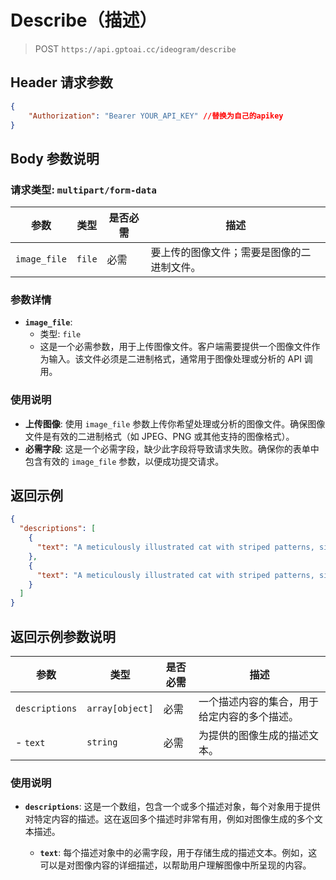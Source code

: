 # Describe（描述）

>POST `https://api.gptoai.cc/ideogram/describe`

## Header 请求参数
```json
{
    "Authorization": "Bearer YOUR_API_KEY" //替换为自己的apikey
}
```
## Body 参数说明
### 请求类型: `multipart/form-data`

| 参数         | 类型   | 是否必需 | 描述                                                     |
|--------------|--------|----------|----------------------------------------------------------|
| `image_file` | `file` | 必需     | 要上传的图像文件；需要是图像的二进制文件。                |

### 参数详情

- **`image_file`**:
  - 类型: `file`
  - 这是一个必需参数，用于上传图像文件。客户端需要提供一个图像文件作为输入。该文件必须是二进制格式，通常用于图像处理或分析的 API 调用。

### 使用说明

- **上传图像**: 使用 `image_file` 参数上传你希望处理或分析的图像文件。确保图像文件是有效的二进制格式（如 JPEG、PNG 或其他支持的图像格式）。
- **必需字段**: 这是一个必需字段，缺少此字段将导致请求失败。确保你的表单中包含有效的 `image_file` 参数，以便成功提交请求。


## 返回示例
```json
{
  "descriptions": [
    {
      "text": "A meticulously illustrated cat with striped patterns, sitting upright. The cat's eyes are a captivating shade of yellow, and it appears to be gazing intently at something. The background consists of abstract, swirling patterns in shades of black, white, and beige, creating an almost fluid or wavy appearance. The cat is positioned in the foreground, with the background elements fading into the distance, giving a sense of depth to the image."
    },
    {
      "text": "A meticulously illustrated cat with striped patterns, sitting upright. The cat's eyes are a captivating shade of yellow, and it appears to be gazing intently at something. The background consists of abstract, swirling patterns in shades of black, white, and beige, creating an almost fluid or wavy appearance. The cat is positioned in the foreground, with the background elements fading into the distance, giving a sense of depth to the image."
    }
  ]
}
```

## 返回示例参数说明


| 参数           | 类型             | 是否必需 | 描述                                           |
|----------------|------------------|----------|------------------------------------------------|
| `descriptions` | `array[object]`  | 必需     | 一个描述内容的集合，用于给定内容的多个描述。    |
| - `text`       | `string`         | 必需     | 为提供的图像生成的描述文本。                    |

### 使用说明

- **`descriptions`**: 这是一个数组，包含一个或多个描述对象，每个对象用于提供对特定内容的描述。这在返回多个描述时非常有用，例如对图像生成的多个文本描述。

  - **`text`**: 每个描述对象中的必需字段，用于存储生成的描述文本。例如，这可以是对图像内容的详细描述，以帮助用户理解图像中所呈现的内容。

